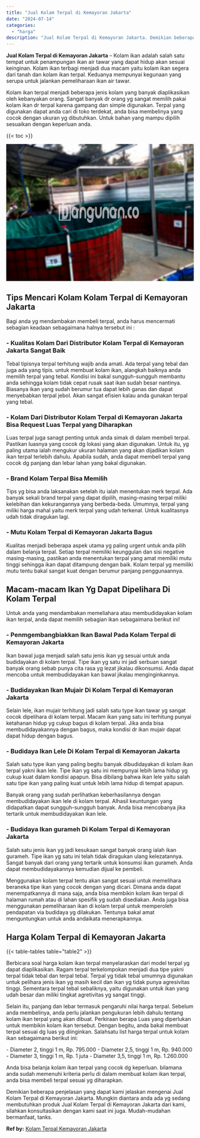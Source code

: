```yaml
---
title: "Jual Kolam Terpal di Kemayoran Jakarta"
date: "2024-07-14"
categories: 
  - "harga"
description: "Jual Kolam Terpal di Kemayoran Jakarta. Demikian beberapa penjelasan yang dapat kami jelaskan mengenai Jual Kolam Terpal di Kemayoran Jakarta. Mungkin dianta..."
---
```


**Jual Kolam Terpal di Kemayoran Jakarta** – Kolam ikan adalah salah satu tempat untuk penampungan ikan air tawar yang dapat hidup akan sesuai keinginan. Kolam ikan terbagi menjadi dua macam yaitu kolam ikan segera dari tanah dan kolam ikan terpal. Keduanya mempunyai kegunaan yang serupa untuk jalankan pemeliharaan ikan air tawar.

Kolam ikan terpal menjadi beberapa jenis kolam yang banyak diaplikasikan oleh kebanyakan orang. Sangat banyak dr orang yg sangat memilih pakai kolam ikan dr terpal karena gampang dan simple digunakan. Terpal yang digunakan dapat anda cari di toko terdekat, anda bisa membelinya yang cocok dengan ukuran yg dibutuhkan. Untuk bahan yang mampu dipilih sesuaikan dengan keperluan anda.

{{< toc >}}

![Jual Kolam Terpal di Kemayoran Jakarta](/images/jual-kolam-terpal-44.png)

## Tips Mencari Kolam Kolam Terpal di Kemayoran Jakarta

Bagi anda yg mendambakan membeli terpal, anda harus mencermati sebagian keadaan sebagaimana halnya tersebut ini :

### \- Kualitas Kolam Dari Distributor Kolam Terpal di Kemayoran Jakarta Sangat Baik

Tebal tipisnya terpal terhitung wajib anda amati. Ada terpal yang tebal dan juga ada yang tipis. untuk membuat kolam ikan, alangkah baiknya anda memilih terpal yang tebal. Kondisi ini bakal sungguh-sungguh membantu anda sehingga kolam tidak cepat rusak saat ikan sudah besar nantinya. Biasanya ikan yang sudah berumur tua dapat lebih ganas dan dapat menyebabkan terpal jebol. Akan sangat efisien kalau anda gunakan terpal yang tebal.

### \- Kolam Dari Distributor Kolam Terpal di Kemayoran Jakarta Bisa Request Luas Terpal yang Diharapkan

Luas terpal juga sanagt penting untuk anda simak di dalam membeli terpal. Pastikan luasnya yang cocok dg lokasi yang akan digunakan. Untuk itu, yg paling utama ialah mengukur ukuran halaman yang akan dijadikan kolam ikan terpal terlebih dahulu. Apabila sudah, anda dapat membeli terpal yang cocok dg panjang dan lebar lahan yang bakal digunakan.

### \- Brand Kolam Terpal Bisa Memilih

Tips yg bisa anda laksanakan setelah itu ialah menentukan merk terpal. Ada banyak sekali brand terpal yang dapat dipilih, masing-masing terpal miliki kelebihan dan kekurangannya yang berbeda-beda. Umumnya, terpal yang miliki harga mahal yaitu merk terpal yang udah terkenal. Untuk kualitasnya udah tidak diragukan lagi.

### \- Mutu Kolam Terpal di Kemayoran Jakarta Bagus

Kualitas menjadi beberapa aspek utama yg paling urgent untuk anda pilih dalam belanja terpal. Setiap terpal memiliki keunggulan dan sisi negative masing-masing, pastikan anda menentukan terpal yang amat memiliki mutu tinggi sehingga ikan dapat ditampung dengan baik. Kolam terpal yg memiliki mutu tentu bakal sangat kuat dengan berumur panjang penggunaannya.

## Macam-macam Ikan Yg Dapat Dipelihara Di Kolam Terpal

Untuk anda yang mendambakan memeliahara atau membudidayakan kolam ikan terpal, anda dapat memilih sebagian ikan sebagaimana berikut ini!

### \- Penmgembangbiakkan Ikan Bawal Pada Kolam Terpal di Kemayoran Jakarta

Ikan bawal juga menjadi salah satu jenis ikan yg sesuai untuk anda budidayakan di kolam terpal. Tipe ikan yg satu ini jadi serbuan sangat banyak orang sebab punya cita rasa yg lezat jikalau dikonsumsi. Anda dapat mencoba untuk membudidayakan kan bawal jikalau menginginkannya.

### \- Budidayakan Ikan Mujair Di Kolam Terpal di Kemayoran Jakarta

Selain lele, ikan mujair terhitung jadi salah satu type ikan tawar yg sangat cocok dipelihara di kolam terpal. Macam ikan yang satu ini terhitung punyai ketahanan hidup yg cukup bagus di kolam terpal. Jika anda bisa membudidayakannya dengan bagus, maka kondisi dr ikan mujair dapat dapat hidup dengan bagus.

### \- Budidaya Ikan Lele Di Kolam Terpal di Kemayoran Jakarta

Salah satu type ikan yang paling begitu banyak dibudidayakan di kolam ikan terpal yakni ikan lele. Tipe ikan yg satu ini mempunyai lebih lama hidup yg cukup kuat dalam kondisi apapun. Bisa dibilang bahwa ikan lele yaitu salah satu tipe ikan yang paling kuat untuk lebih lama hidup di tempat apapun.

Banyak orang yang sudah perlihatkan keberhasilannya dengan membudidayakan ikan lele di kolam terpal. Alhasil keuntungan yang didapatkan dapat sungguh-sungguh banyak. Anda bisa mencobanya jika tertarik untuk membudidayakan ikan lele.

### \- Budidaya Ikan gurameh Di Kolam Terpal di Kemayoran Jakarta

Salah satu jenis ikan yg jadi kesukaan sangat banyak orang ialah ikan gurameh. Tipe ikan yg satu ini telah tidak diragukan ulang kelezatannya. Sangat banyak dari orang yang tertarik untuk konsumsi ikan gurameh. Anda dapat membudidayakannya kemudian dijual ke pembeli.

Menggunakan kolam terpal tentu akan sangat sesuai untuk memelihara beraneka tipe ikan yang cocok dengan yang dicari. Dimana anda dapat menempatkannya di mana saja, anda bisa membikin kolam ikan terpal di halaman rumah atau di lahan spesifik yg sudah disediakan. Anda juga bisa menggunakan pemeliharaan ikan di kolam terpal untuk memperoleh pendapatan via budidaya yg dilakukan. Tentunya bakal amat menguntungkan untuk anda andaikata menerapkannya.

## Harga Kolam Terpal di Kemayoran Jakarta

{{< table-tables table="table2" >}}

Berbicara soal harga kolam ikan terpal menyelaraskan dari model terpal yg dapat diaplikasikan. Ragam terpal terkelompokan menjadi dua tipe yakni terpal tidak tebal dan terpal tebal. Terpal yg tidak tebal umumnya digunakan untuk pelihara jenis ikan yg masih kecil dan ikan yg tidak punya agresivitas tinggi. Sementara terpal tebal sebaliknya, yaitu digunakan untuk ikan yang udah besar dan miliki tingkat agretivitas yg sangat tinggi.

Selain itu, panjang dan lebar termasuk pengaruhi nilai harga terpal. Sebelum anda membelinya, anda perlu jalankan pengukuran lebih dahulu tentang kolam ikan terpal yang akan dibuat. Perkiraan berapa Luas yang diperlukan untuk membikin kolam ikan tersebut. Dengan begitu, anda bakal membuat terpal sesuai dg luas yg diinginkan. Salahsatu list harga terpal untuk kolam ikan sebagaimana berikut ini:

\- Diameter 2, tinggi 1 m, Rp. 795.000 - Diameter 2,5, tinggi 1 m, Rp. 940.000 - Diameter 3, tinggi 1 m, Rp. 1 juta - Diameter 3,5, tinggi 1 m, Rp. 1.260.000

Anda bisa belanja kolam ikan terpal yang cocok dg keperluan. bilamana anda sudah memenuhi kriteria perlu di dalam membuat kolam ikan terpal, anda bisa membeli terpal sesuai yg diharapkan.

Demikian beberapa penjelasan yang dapat kami jelaskan mengenai Jual Kolam Terpal di Kemayoran Jakarta. Mungkin diantara anda ada yg sedang membutuhkan produk Jual Kolam Terpal di Kemayoran Jakarta dari kami, silahkan konsultasikan dengan kami saat ini juga. Mudah-mudahan bermanfaat, tanks.

**Ref by:** [Kolam Terpal Kemayoran Jakarta](https://id.wikipedia.org/wiki/Kolam)
